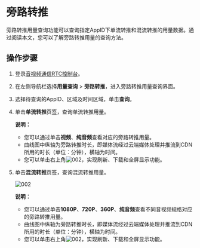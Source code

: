 # 旁路转推

旁路转推用量查询功能可以查询指定AppID下单流转推和混流转推的用量数据。通过阅读本文，您可以了解旁路转推用量的查询方法。

## 操作步骤

1.  登录[音视频通信RTC控制台](https://rtc.console.aliyun.com)。

2.  在左侧导航栏选择**用量查询** \> **旁路转推**，进入旁路转推用量查询界面。

3.  选择待查询的AppID、区域及时间区域，单击**查询**。

4.  单击**单流转推**页签，查询单流转推用量。

    **说明：**

    -   您可以通过单击**视频**、**纯音频**查看对应的旁路转推用量。
    -   曲线图中纵轴为旁路转推时长，即媒体流经过云端媒体处理并推流到CDN所用的时长（单位：分钟），横轴为时间。
    -   您可以单击右上角![002](https://static-aliyun-doc.oss-accelerate.aliyuncs.com/assets/img/zh-CN/5611326261/p294519.png)，实现刷新、下载和全屏显示功能。
5.  单击**混流转推**页签，查询混流转推用量。

    ![002](https://static-aliyun-doc.oss-accelerate.aliyuncs.com/assets/img/zh-CN/5484136261/p294943.png)

    **说明：**

    -   您可以通过单击**1080P**、**720P**、**360P**、**纯音频**查看不同音视频规格对应的旁路转推用量。
    -   曲线图中纵轴为旁路转推时长，即媒体流经过云端媒体处理并推流到CDN所用的时长（单位：分钟），横轴为时间。
    -   您可以单击右上角![002](https://static-aliyun-doc.oss-accelerate.aliyuncs.com/assets/img/zh-CN/5611326261/p294519.png)，实现刷新、下载和全屏显示功能。

